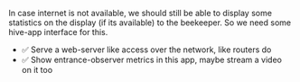 In case internet is not available, we should still be able to display some statistics on the display (if its available) to the beekeeper. So we need some hive-app interface for this.

- ✅ Serve a web-server like access over the network, like routers do
- ✅ Show entrance-observer metrics in this app, maybe stream a video on it too